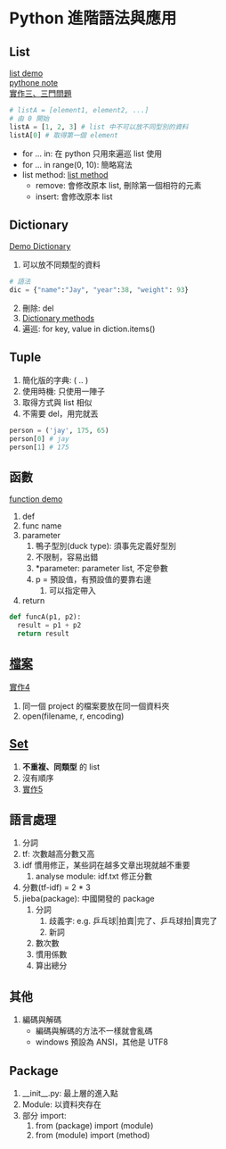 # Python 進階語法與應用

## List

[list demo](lab/demo6/list.py)  
[pythone note](python_note.md)  
[實作三、三門問題](lab/demo6/實作3.py)

```py
# listA = [element1, element2, ...]
# 由 0 開始
listA = [1, 2, 3] # list 中不可以放不同型別的資料
listA[0] # 取得第一個 element
```

- for ... in: 在 python 只用來遍巡 list 使用
- for ... in range(0, 10): 簡略寫法
- list method: [list method](https://www.runoob.com/python/python-lists.html)
  - remove: 會修改原本 list, 刪除第一個相符的元素
  - insert: 會修改原本 list

## Dictionary

[Demo Dictionary](lab/demo7/dictionary.py)  

1. 可以放不同類型的資料

```py
# 語法
dic = {"name":"Jay", "year":38, "weight": 93}
```

2. 刪除: del
3. [Dictionary methods](https://www.w3schools.com/python/python_ref_dictionary.asp)
4. 遍巡: for key, value in diction.items()

## Tuple

1. 簡化版的字典: ( .. )
2. 使用時機: 只使用一陣子
3. 取得方式與 list 相似
4. 不需要 del，用完就丟

```py
person = ('jay', 175, 65) 
person[0] # jay
person[1] # 175
```

## 函數

[function demo](lab/demo7/func.py)

1. def
2. func name
3. parameter
   1. 鴨子型別(duck type): 須事先定義好型別
   2. 不限制，容易出錯
   3. *parameter: parameter list, 不定參數
   4. p = 預設值，有預設值的要靠右邊
      1. 可以指定帶入
4. return

```py
def funcA(p1, p2):
  result = p1 + p2
  return result
```

## [檔案](lab/demo7/file_control.py)

[實作4](lab/demo7/實作4.py)

1. 同一個 project 的檔案要放在同一個資料夾
2. open(filename, r, encoding)

## [Set](lab/demo7/set.py)

1. **不重複、同類型** 的 list
2. 沒有順序
3. [實作5](lab/demo7/實作5.py)

## 語言處理

1. 分詞
2. tf: 次數越高分數又高
3. idf 慣用修正，某些詞在越多文章出現就越不重要
   1. analyse module: idf.txt 修正分數
4. 分數(tf-idf) = 2 * 3
5. jieba(package): 中國開發的 package
   1. 分詞
       1. 歧義字: e.g. 乒乓球|拍賣|完了、乒乓球拍|賣完了
       2. 新詞
   2. 數次數
   3. 慣用係數
   4. 算出總分

## 其他

1. 編碼與解碼
    - 編碼與解碼的方法不一樣就會亂碼
    - windows 預設為 ANSI，其他是 UTF8

## Package

1. \_\_init\_\_.py: 最上層的進入點
2. Module: 以資料夾存在
3. 部分 import: 
   1. from (package) import (module)
   2. from (module) import (method)

